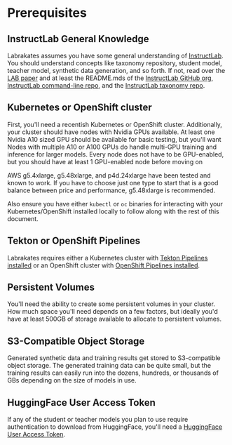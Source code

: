 # Prerequisites

## InstructLab General Knowledge

Labrakates assumes you have some general understanding of
[InstructLab](https://instructlab.ai/). You should understand concepts
like taxonomy repository, student model, teacher model, synthetic data
generation, and so forth. If not, read over the [LAB
paper](https://arxiv.org/abs/2403.01081) and at least the README.mds
of the [InstructLab GitHub org](https://github.com/instructlab/),
[InstructLab command-line
repo](https://github.com/instructlab/instructlab), and the
[InstructLab taxonomy repo](https://github.com/instructlab/taxonomy).

## Kubernetes or OpenShift cluster

First, you'll need a recentish Kubernetes or OpenShift
cluster. Additionally, your cluster should have nodes with Nvidia GPUs
available. At least one Nvidia A10 sized GPU should be available for
basic testing, but you'll want Nodes with multiple A10 or A100 GPUs do
handle multi-GPU training and inference for larger models. Every node
does not have to be GPU-enabled, but you should have at least 1
GPU-enabled node before moving on

AWS g5.4xlarge, g5.48xlarge, and p4d.24xlarge have been tested and
known to work. If you have to choose just one type to start that is a
good balance between price and performance, g5.48xlarge is
recommended.

Also ensure you have either `kubectl` or `oc` binaries for interacting
with your Kubernetes/OpenShift installed locally to follow along with
the rest of this document.

## Tekton or OpenShift Pipelines

Labrakates requires either a Kubernetes cluster with [Tekton Pipelines
installed](https://tekton.dev/docs/installation/) or an OpenShift
cluster with [OpenShift Pipelines
installed](https://docs.openshift.com/pipelines/1.14/install_config/installing-pipelines.html).

## Persistent Volumes

You'll need the ability to create some persistent volumes in your
cluster. How much space you'll need depends on a few factors, but
ideally you'd have at least 500GB of storage available to allocate to
persistent volumes.

## S3-Compatible Object Storage

Generated synthetic data and training results get stored to
S3-compatible object storage. The generated training data can be quite
small, but the training results can easily run into the dozens,
hundreds, or thousands of GBs depending on the size of models in use.


## HuggingFace User Access Token

If any of the student or teacher models you plan to use require
authentication to download from HuggingFace, you'll need a
[HuggingFace User Access
Token](https://huggingface.co/docs/hub/security-tokens).
